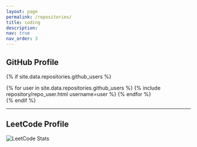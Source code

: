 ```yaml
---
layout: page
permalink: /repositories/
title: coding
description: 
nav: true
nav_order: 3
---
```


## GitHub Profile

{% if site.data.repositories.github_users %}
<div class="repositories d-flex flex-wrap flex-md-row flex-column justify-content-between align-items-center">
  {% for user in site.data.repositories.github_users %}
    {% include repository/repo_user.html username=user %}
  {% endfor %}
</div>
{% endif %}

---

<!-- ## GitHub Repositories

{% if site.data.repositories.github_repos %}
<div class="repositories d-flex flex-wrap flex-md-row flex-column justify-content-between align-items-center">
  {% for repo in site.data.repositories.github_repos %}
    {% include repository/repo.html repository=repo %}
  {% endfor %}
</div>
{% endif %} -->

## LeetCode Profile
![LeetCode Stats](https://leetcard.jacoblin.cool/jiahaoyu?theme=unicorn&font=Sora&ext=activity)
